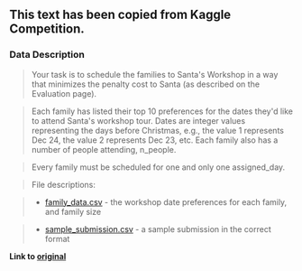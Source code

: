## This text has been copied from Kaggle Competition.

### Data Description
>Your task is to schedule the families to Santa's Workshop in a way that minimizes the penalty cost to Santa (as described on the Evaluation page).

>Each family has listed their top 10 preferences for the dates they'd like to attend Santa's workshop tour. Dates are integer values representing the days before Christmas, e.g., the value 1 represents Dec 24, the value 2 represents Dec 23, etc. Each family also has a number of people attending, n_people.

>Every family must be scheduled for one and only one assigned_day.

>File descriptions:

>- [family_data.csv](./santa-workshop-tour-2019/family_data.csv)  - the workshop date preferences for each family, and family size

>- [sample_submission.csv](./santa-workshop-tour-2019/sample_submission.csv) - a sample submission in the correct format

**Link to __[original](https://www.kaggle.com/c/santa-workshop-tour-2019/data)__**

